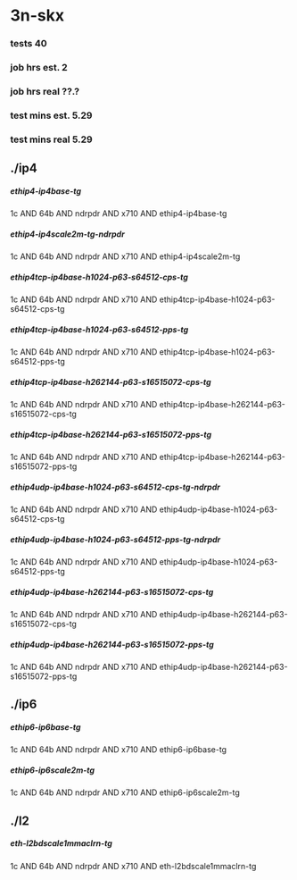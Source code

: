 # 3n-skx
### tests 40
### job hrs est. 2
### job hrs real ??.?
### test mins est. 5.29
### test mins real 5.29
## ./ip4
##### ethip4-ip4base-tg
1c AND 64b AND ndrpdr AND x710 AND ethip4-ip4base-tg
##### ethip4-ip4scale2m-tg-ndrpdr
1c AND 64b AND ndrpdr AND x710 AND ethip4-ip4scale2m-tg
##### ethip4tcp-ip4base-h1024-p63-s64512-cps-tg
1c AND 64b AND ndrpdr AND x710 AND ethip4tcp-ip4base-h1024-p63-s64512-cps-tg
##### ethip4tcp-ip4base-h1024-p63-s64512-pps-tg
1c AND 64b AND ndrpdr AND x710 AND ethip4tcp-ip4base-h1024-p63-s64512-pps-tg
##### ethip4tcp-ip4base-h262144-p63-s16515072-cps-tg
1c AND 64b AND ndrpdr AND x710 AND ethip4tcp-ip4base-h262144-p63-s16515072-cps-tg
##### ethip4tcp-ip4base-h262144-p63-s16515072-pps-tg
1c AND 64b AND ndrpdr AND x710 AND ethip4tcp-ip4base-h262144-p63-s16515072-pps-tg
##### ethip4udp-ip4base-h1024-p63-s64512-cps-tg-ndrpdr
1c AND 64b AND ndrpdr AND x710 AND ethip4udp-ip4base-h1024-p63-s64512-cps-tg
##### ethip4udp-ip4base-h1024-p63-s64512-pps-tg-ndrpdr
1c AND 64b AND ndrpdr AND x710 AND ethip4udp-ip4base-h1024-p63-s64512-pps-tg
##### ethip4udp-ip4base-h262144-p63-s16515072-cps-tg
1c AND 64b AND ndrpdr AND x710 AND ethip4udp-ip4base-h262144-p63-s16515072-cps-tg
##### ethip4udp-ip4base-h262144-p63-s16515072-pps-tg
1c AND 64b AND ndrpdr AND x710 AND ethip4udp-ip4base-h262144-p63-s16515072-pps-tg
## ./ip6
##### ethip6-ip6base-tg
1c AND 64b AND ndrpdr AND x710 AND ethip6-ip6base-tg
##### ethip6-ip6scale2m-tg
1c AND 64b AND ndrpdr AND x710 AND ethip6-ip6scale2m-tg
## ./l2
##### eth-l2bdscale1mmaclrn-tg
1c AND 64b AND ndrpdr AND x710 AND eth-l2bdscale1mmaclrn-tg